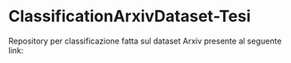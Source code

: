 # ClassificationArxivDataset-Tesi
Repository per classificazione fatta sul dataset Arxiv presente al seguente link:
